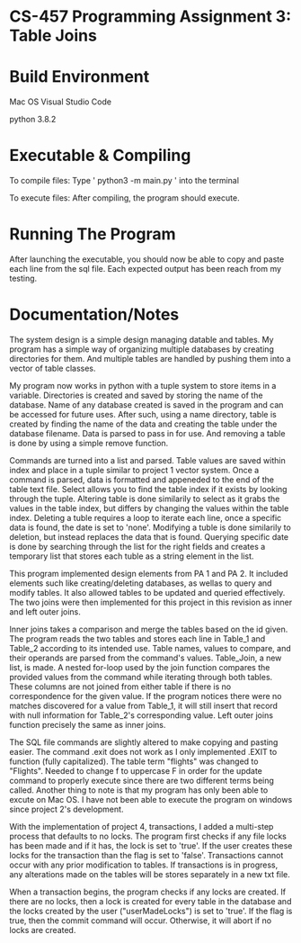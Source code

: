 # CS-457 Programming Assignment 3: Table Joins
# Build Environment
Mac OS
Visual Studio Code

python 3.8.2
# Executable & Compiling
To compile files: Type ' python3 -m main.py ' into the terminal

To execute files: After compiling, the program should execute.

# Running The Program
After launching the executable, you should now be able to copy and paste each line from the sql file. Each expected output has been reach from my testing.

# Documentation/Notes
The system design is a simple design managing datable and tables.
My program has a simple way of organizing multiple databases by creating directories for them.
And multiple tables are handled by pushing them into a vector of table classes. 

My program now works in python with a tuple system to store items in a variable.
Directories is created and saved by storing the name of the database. Name of any database created is saved in the program and can be accessed for future uses.
After such, using a name directory, table is created by finding the name of the data and creating the table under the database filename. Data is parsed to pass in for use. And removing a table is done by using a simple remove function. 

Commands are turned into a list and parsed.
Table values are saved within index and place in a tuple similar to project 1 vector system. 
Once a command is parsed, data is formatted and appeneded to the end of the table text file. 
Select allows you to find the table index if it exists by looking through the tuple. 
Altering table is done similarily to select as it grabs the values in the table index, but differs by changing the values within the table index. Deleting a tuble requires a loop to iterate each line, once a specific data is found, the date is set to 'none'. 
Modifying a tuble is done similarily to deletion, but instead replaces the data that is found. Querying specific date is done by searching through the list for the right fields and creates a temporary list that stores each tuble as a string element in the list.

This program implemented design elements from PA 1 and PA 2. It included elements such like creating/deleting databases, as wellas to query and modify tables. It also allowed tables to be updated and queried effectively. The two joins were then implemented for this project in this revision as inner and left outer joins.

Inner joins takes a comparison and merge the tables based on the id given. 
The program reads the two tables and stores each line in Table_1 and Table_2 according to its intended use. Table names, values to compare, and their operands are parsed from the command's values. Table_Join, a new list, is made. A nested for-loop used by the join function compares the provided values from the command while iterating through both tables. These columns are not joined from either table if there is no correspondence for the given value. If the program notices there were no matches discovered for a value from Table_1, it will still insert that record with null information for Table_2's corresponding value. Left outer joins function precisely the same as inner joins.


The SQL file commands are slightly altered to make copying and pasting easier. The command .exit does not work as I only implemented .EXIT to function (fully capitalized). The table term "flights" was changed to "Flights". Needed to change f to uppercase F in order for the update command to properly execute since there are two different terms being called.
Another thing to note is that my program has only been able to excute on Mac OS. I have not been able to execute the program on windows since project 2's development.


With the implementation of project 4, transactions, I added a multi-step process that defaults to no locks. The program first checks if any file locks has been made and if it has, the lock is set to 'true'. If the user creates these locks for the transaction than the flag is set to 'false'. Transactions cannot occur with any prior modification to tables. If transactions is in progress, any alterations made on the tables will be stores separately in a new txt file. 

When a transaction begins, the program checks if any locks are created. If there are no locks, then a lock is created for every table in the database and the locks created by the user ("userMadeLocks") is set to 'true'. If the flag is true, then the commit command will occur. Otherwise, it will abort if no locks are created. 

